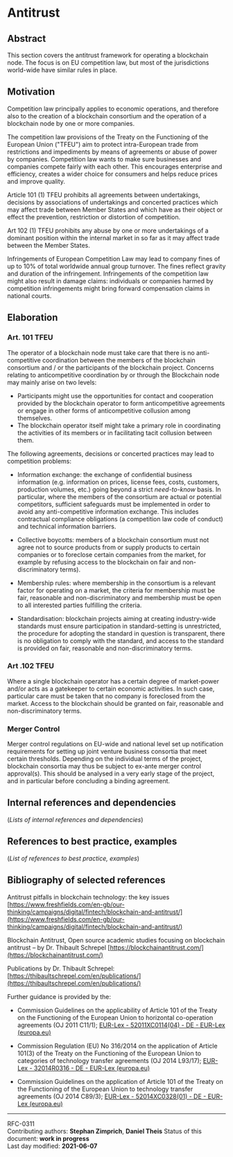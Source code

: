 # Antitrust

## Abstract

This section covers the antitrust framework for operating a blockchain node. The focus is on EU competition law, but most of the jurisdictions world-wide have similar rules in place.

## Motivation

Competition law principally applies to economic operations, and therefore also to the creation of a blockchain consortium and the operation of a blockchain node by one or more companies.   

The competition law provisions of the Treaty on the Functioning of the European Union ("TFEU") aim to protect intra-European trade from restrictions and impediments by means of agreements or abuse of power by companies. Competition law wants to make sure businesses and companies compete fairly with each other. This encourages enterprise and efficiency, creates a wider choice for consumers and helps reduce prices and improve quality.   

Article 101 (1) TFEU prohibits all agreements between undertakings, decisions by associations of undertakings and concerted practices which may affect trade between Member States and which have as their object or effect the prevention, restriction or distortion of competition.   

Art 102 (1) TFEU prohibits any abuse by one or more undertakings of a dominant position within the internal market in so far as it may affect trade between the Member States.  

Infringements of European Competition Law may lead to company fines of up to 10% of total worldwide annual group turnover. The fines reflect gravity and duration of the infringement. Infringements of the competition law might also result in damage claims: individuals or companies harmed by competition infringements might bring forward compensation claims in national courts.
    
## Elaboration

### Art. 101 TFEU

The operator of a blockchain node must take care that there is no anti-competitive coordination between the members of the blockchain consortium and / or the participants of the blockchain project. Concerns relating to anticompetitive coordination by or through the Blockchain node may mainly arise on two levels:  

+ Participants might use the opportunities for contact and cooperation provided by the blockchain operator to form anticompetitive agreements or engage in other forms of anticompetitive collusion among themselves.
+ The blockchain operator itself might take a primary role in coordinating the activities of its members or in facilitating tacit collusion between them.

The following agreements, decisions or concerted practices may lead to competition problems:

+ Information exchange: the exchange of confidential business information (e.g. information on prices, license fees, costs, customers, production volumes, etc.) going beyond a strict _need-to-know_ basis. In particular, where the members of the consortium are actual or potential competitors, sufficient safeguards must be implemented in order to avoid any anti-competitive information exchange. This includes contractual compliance obligations (a competition law code of conduct) and technical information barriers.

+ Collective boycotts: members of a blockchain consortium must not agree not to source products from or supply products to certain companies or to foreclose certain companies from the market, for example by refusing access to the blockchain on fair and non-discriminatory terms). 

+ Membership rules: where membership in the consortium is a relevant factor for operating on a market, the criteria for membership must be fair, reasonable and non-discriminatory and membership must be open to all interested parties fulfilling the criteria.

+ Standardisation: blockchain projects aiming at creating industry-wide standards must ensure participation in standard-setting is unrestricted, the procedure for adopting the standard in question is transparent, there is no obligation to comply with the standard, and access to the standard is provided on fair, reasonable and non-discriminatory terms.

### Art .102 TFEU

Where a single blockchain operator has a certain degree of market-power and/or acts as a gatekeeper to certain economic activities. In such case, particular care must be taken that no company is foreclosed from the market. Access to the blockchain should be granted on fair, reasonable and non-discriminatory terms.
  
### Merger Control

Merger control regulations on EU-wide and national level set up notification requirements for setting up joint venture business consortia that meet certain thresholds. Depending on the individual terms of the project, blockchain consortia may thus be subject to ex-ante merger control approval(s). This should be analysed in a very early stage of the project, and in particular before concluding a binding agreement.    

## Internal references and dependencies

(*Lists of internal references and dependencies*) 
    
## References to best practice, examples  

(*List of references to best practice, examples*) 

## Bibliography of selected references

Antitrust pitfalls in blockchain technology: the key issues
[https://www.freshfields.com/en-gb/our-thinking/campaigns/digital/fintech/blockchain-and-antitrust/](https://www.freshfields.com/en-gb/our-thinking/campaigns/digital/fintech/blockchain-and-antitrust/)

Blockchain Antitrust, Open source academic studies focusing on blockchain antitrust – by Dr. Thibault Schrepel [https://blockchainantitrust.com/](https://blockchainantitrust.com/)

Publications by Dr. Thibault Schrepel: [https://thibaultschrepel.com/en/publications/](https://thibaultschrepel.com/en/publications/)

Further guidance is provided by the: 

+ Commission Guidelines on the applicability of Article 101 of the Treaty on the Functioning of the European Union to horizontal co-operation agreements (OJ 2011 C11/1); [EUR-Lex - 52011XC0114(04) - DE - EUR-Lex (europa.eu)](https://eur-lex.europa.eu/legal-content/EN/ALL/?uri=CELEX%253A52011XC0114%252804%2529)

+ Commission Regulation (EU) No 316/2014 on the application of Article 101(3) of the Treaty on the Functioning of the European Union to categories of technology transfer agreements (OJ 2014 L93/17); [EUR-Lex - 32014R0316 - DE - EUR-Lex (europa.eu)](https://eur-lex.europa.eu/legal-content/EN/TXT/?uri=CELEX%253A32014R0316)

+ Commission Guidelines on the application of Article 101 of the Treaty on the Functioning of the European Union to technology transfer agreements (OJ 2014 C89/3); [EUR-Lex - 52014XC0328(01) - DE - EUR-Lex (europa.eu)](https://eur-lex.europa.eu/legal-content/EN/TXT/?uri=CELEX%253A52014XC0328%252801%2529)

________


RFC-0311   
Contributing authors: **Stephan Zimprich**, **Daniel Theis**
Status of this document: **work in progress**   
Last day modified: **2021-06-07**   